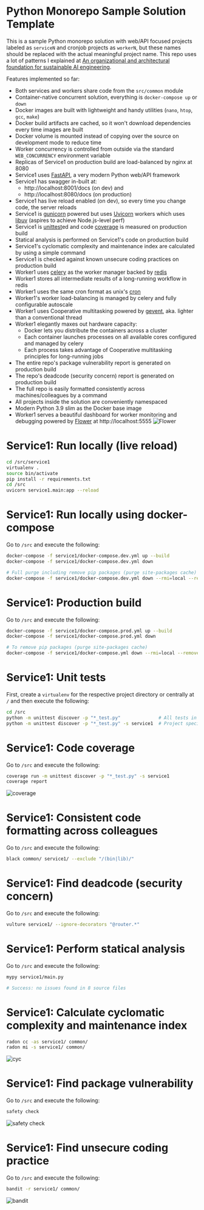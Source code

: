 # Python Monorepo Sample Solution Template

This is a sample Python monorepo solution with web/API focused projects labeled as `serviceN` and cronjob projects as `workerN`, but these names should be replaced with the actual meaningful project name. This repo uses a lot of patterns I explained at [An organizational and architectural foundation for sustainable AI engineering](https://medium.com/@tsaqib/an-organizational-and-architectural-foundation-for-sustainable-ai-engineering-18cf03998545).

Features implemented so far:

- Both services and workers share code from the `src/common` module
- Container-native concurrent solution, everything is `docker-compose up` or `down`
- Docker images are built with lightweight and handy utilities (`nano`, `htop`, `gcc`, `make`)
- Docker build artifacts are cached, so it won't download dependencies every time images are built
- Docker volume is mounted instead of copying over the source on development mode to reduce time
- Worker concurrency is controlled from outside via the standard `WEB_CONCURRENCY` environment variable
- Replicas of Service1 on production build are load-balanced by nginx at 8080
- Service1 uses [FastAPI](https://fastapi.tiangolo.com/), a very modern Python web/API framework
- Service1 has swagger in-built at:
  - http://localhost:8001/docs (on dev) and
  - http://localhost:8080/docs (on production)
- Service1 has live reload enabled (on dev), so every time you change code, the server reloads
- Service1 is [gunicorn](https://gunicorn.org/) powered but uses [Uvicorn](https://www.uvicorn.org/) workers which uses [libuv](https://github.com/libuv/libuv) (aspires to achieve Node.js-level perf)
- Service1 is [unittest](https://docs.python.org/3/library/unittest.html)ed and code [coverage](https://github.com/nedbat/coveragepy) is measured on production build
- Statical analysis is performed on Service1's code on production build
- Service1's cyclomatic complexity and maintenance index are calculated by using a simple command
- Service1 is checked against known unsecure coding practices on production build
- Worker1 uses [celery](https://docs.celeryproject.org/) as the worker manager backed by [redis](https://redis.io/)
- Worker1 stores all intermediate results of a long-running workflow in redis
- Worker1 uses the same cron format as unix's [cron](https://man7.org/linux/man-pages/man5/crontab.5.html)
- Worker1's worker load-balancing is managed by celery and fully configurable autoscale
- Worker1 uses Cooperative multitasking powered by [gevent](http://www.gevent.org/), aka. lighter than a conventional thread
- Worker1 elegantly maxes out hardware capacity:
  - Docker lets you distribute the containers across a cluster
  - Each container launches processes on all available cores configured and managed by celery
  - Each process takes advantage of Cooperative multitasking principles for long-running jobs
- The entire repo's package vulnerability report is generated on production build
- The repo's deadcode (security concern) report is generated on production build
- The full repo is easily formatted consistently across machines/colleagues by a command
- All projects inside the solution are conveniently namespaced
- Modern Python 3.9 slim as the Docker base image
- Worker1 serves a beautiful dashboard for worker monitoring and debugging powered by [Flower](https://flower.readthedocs.io/) at http://localhost:5555
  ![Flower](./screenshots/flower.png "Flower")

# Service1: Run locally (live reload)

```bash
cd /src/service1
virtualenv .
source bin/activate
pip install -r requirements.txt
cd /src
uvicorn service1.main:app --reload
```

# Service1: Run locally using docker-compose

Go to `/src` and execute the following:

```bash
docker-compose -f service1/docker-compose.dev.yml up --build
docker-compose -f service1/docker-compose.dev.yml down

# Full purge including remove pip packages (purge site-packages cache)
docker-compose -f service1/docker-compose.dev.yml down --rmi=local --remove-orphans -v
```

# Service1: Production build

Go to `/src` and execute the following:

```bash
docker-compose -f service1/docker-compose.prod.yml up --build
docker-compose -f service1/docker-compose.prod.yml down

# To remove pip packages (purge site-packages cache)
docker-compose -f service1/docker-compose.yml down --rmi=local --remove-orphans -v
```

# Service1: Unit tests

First, create a `virtualenv` for the respective project directory or centrally at `/` and then execute the following:

```bash
cd /src
python -m unittest discover -p "*_test.py"              # All tests in the repo
python -m unittest discover -p "*_test.py" -s service1  # Project specific
```

# Service1: Code coverage

Go to `/src` and execute the following:

```bash
coverage run -m unittest discover -p "*_test.py" -s service1
coverage report
```

![coverage](./screenshots/coverage.png "coverage")

# Service1: Consistent code formatting across colleagues

Go to `/src` and execute the following:

```bash
black common/ service1/ --exclude "/(bin|lib)/"
```

# Service1: Find deadcode (security concern)

Go to `/src` and execute the following:

```bash
vulture service1/ --ignore-decorators "@router.*"
```

# Service1: Perform statical analysis

Go to `/src` and execute the following:

```bash
mypy service1/main.py

# Success: no issues found in 8 source files
```

# Service1: Calculate cyclomatic complexity and maintenance index

```bash
radon cc -as service1/ common/
radon mi -s service1/ common/
```

![cyc](./screenshots/cyc.png "cyc")

# Service1: Find package vulnerability

Go to `/src` and execute the following:

```bash
safety check
```

![safety check](./screenshots/safety.png "safety check")

# Service1: Find unsecure coding practice

Go to `/src` and execute the following:

```bash
bandit -r service1/ common/
```

![bandit](./screenshots/bandit.png "bandit")
